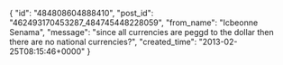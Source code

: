  {
   "id": "484808604888410",
   "post_id": "462493170453287_484745448228059",
   "from_name": "Icbeonne Senama",
   "message": "since all currencies are peggd to the dollar then there are no national currencies?",
   "created_time": "2013-02-25T08:15:46+0000"
 }
